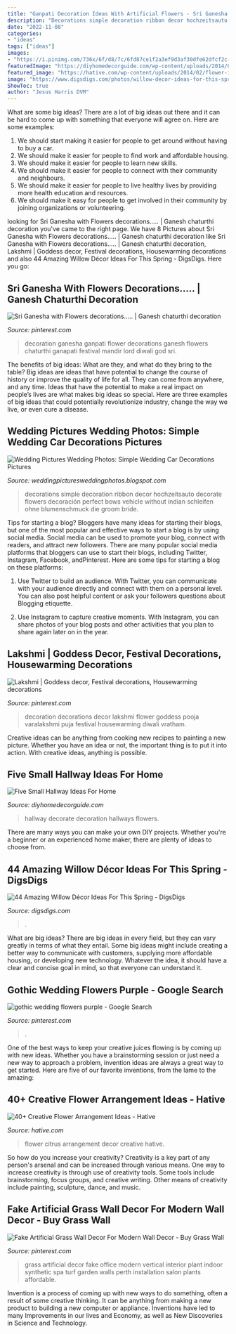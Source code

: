 ```yaml
---
title: "Ganpati Decoration Ideas With Artificial Flowers - Sri Ganesha With Flowers Decorations....."
description: "Decorations simple decoration ribbon decor hochzeitsauto decorate flowers decoración perfect bows vehicle without indian schleifen ohne blumenschmuck die groom bride"
date: "2022-11-08"
categories:
- "ideas"
tags: ["ideas"]
images:
- "https://i.pinimg.com/736x/6f/d8/7c/6fd87ce1f2a3ef9d3af30dfe62dfcf2c--flower-decoration-ganesha.jpg"
featuredImage: "https://diyhomedecorguide.com/wp-content/uploads/2014/05/How-to-decorate-small-hallway.jpg"
featured_image: "https://hative.com/wp-content/uploads/2014/02/flower-ideas/flower-decor-with-citrus-10.jpg"
image: "https://www.digsdigs.com/photos/willow-decor-ideas-for-this-spring-32.jpg"
ShowToc: true
author: "Jesus Harris DVM"
---
```



What are some big ideas?
There are a lot of big ideas out there and it can be hard to come up with something that everyone will agree on. Here are some examples:
1. We should start making it easier for people to get around without having to buy a car.
2. We should make it easier for people to find work and affordable housing.
3. We should make it easier for people to learn new skills.
4. We should make it easier for people to connect with their community and neighbours.
5. We should make it easier for people to live healthy lives by providing more health education and resources.
6. We should make it easy for people to get involved in their community by joining organizations or volunteering.

	

		
looking for Sri Ganesha with Flowers decorations..... | Ganesh chaturthi decoration you've came to the right page. We have 8 Pictures about Sri Ganesha with Flowers decorations..... | Ganesh chaturthi decoration like Sri Ganesha with Flowers decorations..... | Ganesh chaturthi decoration, Lakshmi | Goddess decor, Festival decorations, Housewarming decorations and also 44 Amazing Willow Décor Ideas For This Spring - DigsDigs. Here you go:
		
    
## Sri Ganesha With Flowers Decorations..... | Ganesh Chaturthi Decoration

<img loading=lazy src="https://i.pinimg.com/736x/6f/d8/7c/6fd87ce1f2a3ef9d3af30dfe62dfcf2c--flower-decoration-ganesha.jpg" onerror="this.onerror=null;this.src='https://tse4.mm.bing.net/th?id=OIP.-w3YhWrQmbqlPnt0oX0cMQHaKu&amp;pid=15.1';" alt="Sri Ganesha with Flowers decorations..... | Ganesh chaturthi decoration">

_Source: pinterest.com_

>decoration ganesha ganpati flower decorations ganesh flowers chaturthi ganapati festival mandir lord diwali god sri. 

	

The benefits of big ideas: What are they, and what do they bring to the table?
Big ideas are ideas that have potential to change the course of history or improve the quality of life for all. They can come from anywhere, and any time. Ideas that have the potential to make a real impact on people’s lives are what makes big ideas so special. Here are three examples of big ideas that could potentially revolutionize industry, change the way we live, or even cure a disease.

    
## Wedding Pictures Wedding Photos: Simple Wedding Car Decorations Pictures

<img loading=lazy src="http://4.bp.blogspot.com/-l4miluxFuXc/UYfA6a5O0MI/AAAAAAAACy8/nHeFLNQeyGs/s1600/Simple+Wedding+Car+Decorations+Ideas+(7).jpg" onerror="this.onerror=null;this.src='https://tse3.mm.bing.net/th?id=OIP.E50_dhTzsHRDK5-SoOeFdAHaFj&amp;pid=15.1';" alt="Wedding Pictures Wedding Photos: Simple Wedding Car Decorations Pictures">

_Source: weddingpicturesweddingphotos.blogspot.com_

>decorations simple decoration ribbon decor hochzeitsauto decorate flowers decoración perfect bows vehicle without indian schleifen ohne blumenschmuck die groom bride. 

	

Tips for starting a blog?
Bloggers have many ideas for starting their blogs, but one of the most popular and effective ways to start a blog is by using social media. Social media can be used to promote your blog, connect with readers, and attract new followers. There are many popular social media platforms that bloggers can use to start their blogs, including Twitter, Instagram, Facebook, andPinterest. Here are some tips for starting a blog on these platforms:
1. Use Twitter to build an audience. With Twitter, you can communicate with your audience directly and connect with them on a personal level. You can also post helpful content or ask your followers questions about Blogging etiquette.

2. Use Instagram to capture creative moments. With Instagram, you can share photos of your blog posts and other activities that you plan to share again later on in the year.

    
## Lakshmi | Goddess Decor, Festival Decorations, Housewarming Decorations

<img loading=lazy src="https://i.pinimg.com/736x/e0/b6/aa/e0b6aab401174f5a8307b0e02f7d4b75.jpg" onerror="this.onerror=null;this.src='https://tse3.mm.bing.net/th?id=OIP.8OWbxV6hq4YNIXAWFjqrxwHaJ2&amp;pid=15.1';" alt="Lakshmi | Goddess decor, Festival decorations, Housewarming decorations">

_Source: pinterest.com_

>decoration decorations decor lakshmi flower goddess pooja varalakshmi puja festival housewarming diwali vratham. 

	

Creative ideas can be anything from cooking new recipes to painting a new picture. Whether you have an idea or not, the important thing is to put it into action. With creative ideas, anything is possible.

    
## Five Small Hallway Ideas For Home

<img loading=lazy src="https://diyhomedecorguide.com/wp-content/uploads/2014/05/How-to-decorate-small-hallway.jpg" onerror="this.onerror=null;this.src='https://tse3.mm.bing.net/th?id=OIP.K6YGK-cYrFF0_h93Qk79tAHaHa&amp;pid=15.1';" alt="Five Small Hallway Ideas For Home">

_Source: diyhomedecorguide.com_

>hallway decorate decoration hallways flowers. 

	

There are many ways you can make your own DIY projects. Whether you're a beginner or an experienced home maker, there are plenty of ideas to choose from.

    
## 44 Amazing Willow Décor Ideas For This Spring - DigsDigs

<img loading=lazy src="https://www.digsdigs.com/photos/willow-decor-ideas-for-this-spring-32.jpg" onerror="this.onerror=null;this.src='https://tse3.mm.bing.net/th?id=OIP.ZrVdsR9TRD8XPyLQ3XdUswHaLI&amp;pid=15.1';" alt="44 Amazing Willow Décor Ideas For This Spring - DigsDigs">

_Source: digsdigs.com_

>. 

	

What are big ideas?
There are big ideas in every field, but they can vary greatly in terms of what they entail. Some big ideas might include creating a better way to communicate with customers, supplying more affordable housing, or developing new technology. Whatever the idea, it should have a clear and concise goal in mind, so that everyone can understand it.

    
## Gothic Wedding Flowers Purple - Google Search

<img loading=lazy src="https://i.pinimg.com/736x/e2/b3/01/e2b3014ea300deb3cb3e20fb36eaf666.jpg" onerror="this.onerror=null;this.src='https://tse3.mm.bing.net/th?id=OIP.EXbPhxSBXpki2E9NUjpNpQHaJs&amp;pid=15.1';" alt="gothic wedding flowers purple - Google Search">

_Source: pinterest.com_

>. 

	

One of the best ways to keep your creative juices flowing is by coming up with new ideas. Whether you have a brainstorming session or just need a new way to approach a problem, invention ideas are always a great way to get started. Here are five of our favorite inventions, from the lame to the amazing: 

    
## 40+ Creative Flower Arrangement Ideas - Hative

<img loading=lazy src="https://hative.com/wp-content/uploads/2014/02/flower-ideas/flower-decor-with-citrus-10.jpg" onerror="this.onerror=null;this.src='https://tse3.mm.bing.net/th?id=OIP.7dWructAQS4Ce2DuCQsPVgHaJ4&amp;pid=15.1';" alt="40+ Creative Flower Arrangement Ideas - Hative">

_Source: hative.com_

>flower citrus arrangement decor creative hative. 

	

So how do you increase your creativity?
Creativity is a key part of any person's arsenal and can be increased through various means. One way to increase creativity is through use of creativity tools. Some tools include brainstorming, focus groups, and creative writing. Other means of creativity include painting, sculpture, dance, and music.

    
## Fake Artificial Grass Wall Decor For Modern Wall Decor - Buy Grass Wall

<img loading=lazy src="https://i.pinimg.com/736x/1b/f9/04/1bf904f26e3889059400b7fefea0d5c8--faux-grass-design-lab.jpg" onerror="this.onerror=null;this.src='https://tse3.mm.bing.net/th?id=OIP.jpztIAPTAUrsv1l7eiZSxwHaGu&amp;pid=15.1';" alt="Fake Artificial Grass Wall Decor For Modern Wall Decor - Buy Grass Wall">

_Source: pinterest.com_

>grass artificial decor fake office modern vertical interior plant indoor synthetic spa turf garden walls perth installation salon plants affordable. 

	

Invention is a process of coming up with new ways to do something, often a result of some creative thinking. It can be anything from making a new product to building a new computer or appliance. Inventions have led to many Improvements in our lives and Economy, as well as New Discoveries in Science and Technology.

